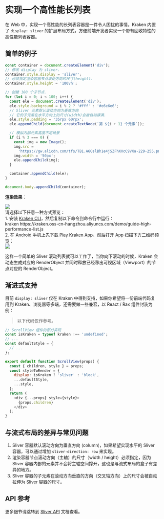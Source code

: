 # 实现一个高性能长列表

在 Web 中，实现一个高性能的长列表容器是一件令人困扰的事情。Kraken 内置了 `display: sliver` 的扩展布局方式，方便前端开发者实现一个带有回收特性的高性能列表容器。

## 简单的例子

```js
const container = document.createElement('div');
// 修改 display 为 sliver.
container.style.display = 'sliver';
// 必须指定渲染容器节点滚动方向的尺寸(height).
container.style.height = '100vh';

// 创建 100 个子节点.
for (let i = 0; i < 100; i++) {
  const ele = document.createElement('div');
  ele.style.background = i % 2 ? '#fff' : '#e6e6e6';
  // Sliver 元素默认滚动方向为垂直方向
  // 它的子元素在水平方向上的尺寸(width)会被自动撑满.
  ele.style.padding = '35rpx 60rpx';
  ele.appendChild(document.createTextNode(`第 ${i + 1} 个元素`));

  // 模拟内部元素高度不定场景
  if (i % 3 === 0) {
    const img = new Image();
    img.src =
      'https://gw.alicdn.com/tfs/TB1.A6OslBh1e4jSZFhXXcC9VXa-229-255.png';
    img.width = '50px';
    ele.appendChild(img);
  }

  container.appendChild(ele);
}

document.body.appendChild(container);
```

**渲染效果**：

<div className="code-preview">
  <img className="preview-image" src="https://img.alicdn.com/imgextra/i2/O1CN01Wb4AvS1vvg8hF82c5_!!6000000006235-2-tps-720-1324.png" />

  <div className="preview-tips">
    <div className="preview-title">
      请选择以下任意一种方式预览：
    </div>
    <div className="preview-row">
      <div>
        1. 安装 <a href="/guide#快速体验-kraken">Kraken CLI</a>，然后复制以下命令到命令行中运行：
      </div>
      <div className="preview-code">
        kraken https://kraken.oss-cn-hangzhou.aliyuncs.com/demo/guide-high-performance-list.js
      </div>
    </div>
    <div className="preview-row">
      <div>
        2. 在 Android 手机上先下载 <a href="/guide#kraken-playground" >Play Kraken App</a>，然后打开 App 扫描下方二维码预览：
      </div>
      <img className="preview-qrcode" src="https://img.alicdn.com/imgextra/i1/O1CN01eX1cyI1vCnKNgkfO4_!!6000000006137-2-tps-260-260.png" />
    </div>
  </div>
</div>

这样一个简单的 Sliver 滚动列表就可以工作了，当你向下滚动的时候，Kraken 会动态生成对应的 RenderObject 并同时释放已经移出可视区域（Viewport）的节点对应的 RenderObject。

## 渐进式支持

目前 `display: sliver` 仅在 Kraken 中得到支持，如果你希望将一份前端代码复用到 Kraken、浏览器等多端，还需要做一些兼容，以 React / Rax 组件封装为例：

> 以下代码仅作参考。

```js
// ScrollView 组件的部分实现
const isKraken = typeof kraken !== 'undefined';
// ...
const defaultStyle = {
  // ...
};

export default function ScrollView(props) {
  const { children, style } = props;
  const styleToRender = {
    display: isKraken ? 'sliver' : 'block',
    ...defaultStyle,
    ...style,
  };
  return (
    <div {...props} style={style}>
      {props.children}
    </div>
  );
}
```

## 与流式布局的差异与常见问题

1. Sliver 容器默认滚动方向为垂直方向 (column)，如果希望实现水平的 Sliver 容器，可以通过增加 `sliver-direction: row` 来实现。
2. 渲染容器节点滚动方向（主轴）的尺寸（width / height）必须指定，因为 Sliver 容器内部的元素并不会将主轴空间撑开，这也是与流式布局的盒子有差异的地方。
3. Sliver 容器的子元素在滚动方向垂直的方向（交叉轴方向）上的尺寸会被自动拉伸为 Sliver 容器的尺寸。

## API 参考

更多细节请跳转到 [Sliver API](/api/enhancement/sliver) 文档查看。
